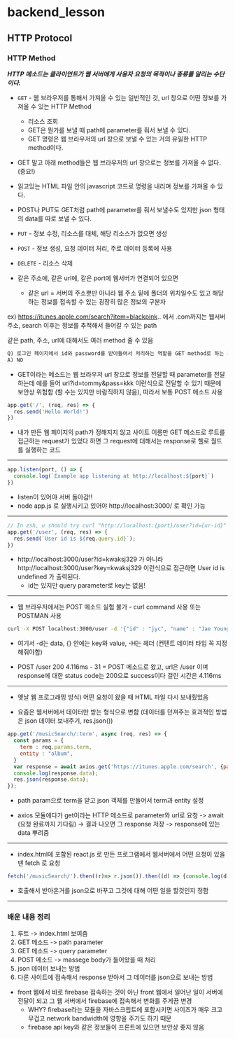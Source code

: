 # backend_lesson

## HTTP Protocol

### HTTP Method

***HTTP 메소드는 클라이언트가 웹 서버에게 사용자 요청의 목적이나 종류를 알리는 수단이다.***  

* `GET` - 웹 브라우저를 통해서 가져올 수 있는 일반적인 것, url 창으로 어떤 정보를 가져올 수 있는 HTTP Method
    * 리소스 조회
    * GET은 뭔가를 보낼 때 path에 parameter를 줘서 보낼 수 있다.
    * GET 명령은 웹 브라우저의 url 창으로 보낼 수 있는 거의 유일한 HTTP method이다.

* GET 말고 아래 method들은 웹 브라우저의 url 창으로는 정보를 가져올 수 없다. (중요!)
* 읽고있는 HTML 파일 안의 javascript 코드로 명령을 내리며 정보를 가져올 수 있다.
* POST나 PUT도 GET처럼 path에 parameter를 줘서 보낼수도 있지만 json 형태의 data를 따로 보낼 수 있다.

* `PUT` - 정보 수정, 리소스를 대체, 해당 리소스가 없으면 생성
* `POST` - 정보 생성, 요청 데이터 처리, 주로 데이터 등록에 사용
* `DELETE` - 리소스 삭제

* 같은 주소에, 같은 url에, 같은 port에 웹서버가 연결되어 있으면  
    * 같은 url = 서버의 주소뿐만 아니라 웹 주소 밑에 폴더의 위치일수도 있고 해당하는 정보를 접속할 수 있는 굉장히 많은 정보의 구분자  

ex) https://itunes.apple.com/search?item=blackpink.. 에서 .com까지는 웹서버 주소, search 이후는 정보를 추적해서 들어갈 수 있는 path  

같은 path, 주소, url에 대해서도 여러 method 줄 수 있음  

```md
Q) 로그인 페이지에서 id와 password를 받아들여서 처리하는 역할을 GET method로 하는 것이 맞을까?
A) NO
```

* GET이라는 메소드는 웹 브라우저 url 창으로 정보를 전달할 때 parameter를 전달하는데 예를 들어 url?id=tommy&pass=kkk 이런식으로 전달할 수 있기 때문에 보안상 위험함 (할 수는 있지만 바람직하지 않음), 따라서 보통 POST 메소드 사용  

```js
app.get('/', (req, res) => {
  res.send('Hello World!')
})
```

* 내가 만든 웹 페이지의 path가 정해지지 않고 사이트 이름만 GET 메소드로 루트를 접근하는 request가 있었다 하면 그 request에 대해서는 response로 헬로 월드를 실행하는 코드  

---

```js
app.listen(port, () => {
  console.log(`Example app listening at http://localhost:${port}`)
})
```

* listen이 있어야 서버 돌아감!!
* node app.js 로 실행시키고 있어야 http://localhost:3000/ 로 확인 가능

---

```js
// In zsh, u should try curl "http://localhost:{port}/user?id={ur-id}"
app.get('/user', (req, res) => {
  res.send(`User id is ${req.query.id}`);
})
```

* http://localhost:3000/user?id=kwaksj329 가 아니라 http://localhost:3000/user?key=kwaksj329 이런식으로 접근하면 User id is undefined 가 출력된다.
    * id는 있지만 query parameter로 key는 없음!

---

* 웹 브라우저에서는 POST 메소드 실험 불가 - curl command 사용 또는 POSTMAN 사용

```bash
curl -X POST localhost:3000/user -d '{"id" : "jyc", "name" : "Jae Young"}' -H "Content-Type: application/json"
```

* 여기서 -d는 data, {} 안에는 key와 value, -H는 헤더 (컨텐트 데이터 타입 꼭 지정해줘야함)  

* POST /user 200 4.116ms - 31 = POST 메소드로 왔고, url은 /user 이며 response에 대한 status code는 200으로 success이다 걸린 시간은 4.116ms

---

* 옛날 웹 프로그래밍 방식) 어떤 요청이 왔을 때 HTML 파일 다시 보내줬었음

* 요즘은 웹서버에서 데이터만 받는 형식으로 변함 (데이터를 던져주는 효과적인 방법은 json 데이터 보내주기, res.json())

```js
app.get('/musicSearch/:term', async (req, res) => {
  const params = {
    term : req.params.term,
    entity : "album",
  }
  var response = await axios.get('https://itunes.apple.com/search', {params : params});
  console.log(response.data);
  res.json(response.data);
});
```

* path param으로 term을 받고 json 객체를 만들어서 term과 entity 설정

* axios 모듈에다가 get이라는 HTTP 메소드로 parameter와 url로 요청 -> await (요청 완료까지 기다림) -> 결과 나오면 그 response 저장 -> response에 있는 data 뿌려줌

---

* index.html에 포함된 react.js 로 만든 프로그램에서 웹서버에서 어떤 요청이 있을 땐 fetch 로 요청

```js
fetch('/musicSearch/').then((r)=> r.json()).then((d) => {console.log(d.data)})
```

* 호출해서 받아온거를 json으로 바꾸고 그것에 대해 어떤 일을 할것인지 정함

---

### 배운 내용 정리

1. 루트 -> index.html 보여줌
2. GET 메소드 -> path parameter
3. GET 메소드 -> query parameter
4. POST 메소드 -> massege body가 들어왔을 때 처리
5. json 데이터 보내는 방법
6. 다른 사이트에 접속해서 response 받아서 그 데이터를 json으로 보내는 방법

* front 웹에서 바로 firebase 접속하는 것이 아닌 front 웹에서 일어난 일이 서버에 전달이 되고 그 웹 서버에서 firebase에 접속해서 변화를 주게끔 변경
  * WHY? firebase라는 모듈을 자바스크립트에 포함시키면 사이즈가 매우 크고 무겁고 network bandwidth에 영향을 주기도 하기 때문  
  * firebase api key와 같은 정보들이 프론트에 있으면 보안상 좋지 않음

  